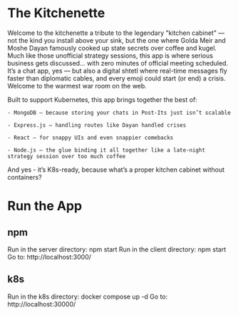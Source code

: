 # The Kitchenette

Welcome to the kitchenette a tribute to the legendary "kitchen cabinet" — not the kind you install above your sink, but the one where Golda Meir and Moshe Dayan famously cooked up state secrets over coffee and kugel. Much like those unofficial strategy sessions, this app is where serious business gets discussed… with zero minutes of official meeting scheduled. It’s a chat app, yes — but also a digital shtetl where real-time messages fly faster than diplomatic cables, and every emoji could start (or end) a crisis. Welcome to the warmest war room on the web.

Built to support Kubernetes, this app brings together the best of:

    - MongoDB – because storing your chats in Post-Its just isn’t scalable

    - Express.js – handling routes like Dayan handled crises

    - React – for snappy UIs and even snappier comebacks

    - Node.js – the glue binding it all together like a late-night strategy session over too much coffee
  
And yes - it’s K8s-ready, because what’s a proper kitchen cabinet without containers?

# Run the App

## npm
Run in the server directory: npm start
Run in the client directory: npm start
Go to: http://localhost:3000/

## k8s
Run in the k8s directory: docker compose up -d
Go to: http://localhost:30000/
